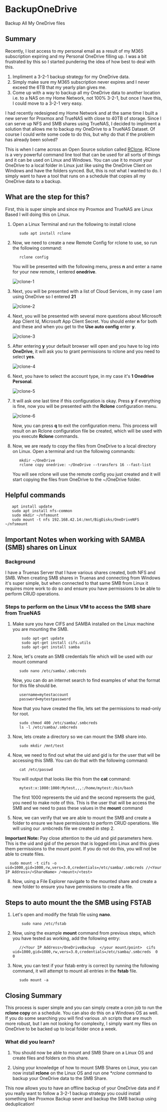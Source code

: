 # BackupOneDrive
Backup All My OneDrive files

## Summary
Recently, I lost access to my personal email as a result of my M365 subscription expiring and my Personal OneDrive filling up.  I was a bit frustrated by this so I started pundering the idea of how best to deal with this.  

   1. Impliment a 3-2-1 backup strategy for my OneDrive data.
   2. Simply make sure my M365 subscription never expires and I never exceed the 6TB that my yearly plan gives me.
   3. Come up with a way to backup all my OneDrive data to another location i.e. to a NAS on my Home Network, not 100% 3-2-1, but once I have this, I could move to a 3-2-1 very easy.

I had recently redesigned my Home Network and at the same time I built a new server for Proxmox and TrueNAS with close to 40TB of storage.  Since I can serve up NFS and SMB shares using TrueNAS, I decided to impliment a solution that allows me to backup my OneDrive to a TrueNAS Dataset.  Of course I could write some code to do this, but why do that if the problem has already been solved?    

This is when I came across an Open Source solution called [RClone](https://rclone.org/). RClone is a very powerful command line tool that can be used for all sorts of things and it can be used on Linux and Windows.  You can use it to mount your OneDrive to a local folder in Linux just like using the OneDrive Client on Windows and have the folders synced.  But, this is not what I wanted to do.  I simply want to have a tool that runs on a schedule that copies all my OneDrive data to a backup.

## What are the step for this?
First, this is super simple and since my Proxmox and TrueNAS are Linux Based I will doing this on Linux.

1. Open a Linux Terminal and run the following to install rclone

      ~~~
         sudo apt install rclone
      ~~~

2. Now, we need to create a new Remote Config for rclone to use, so run the following command:

     ~~~
        rclone config
     ~~~
     You will be presented with the following menu, press **n** and enter a name for your new remote, I entered **onedrive**.
     
     ![rclone-1](https://github.com/Rickcau/BackupOneDrive/assets/17052492/788a66f8-90d9-4f37-9a9f-ca6a3c1cbe13)

3. Next, you will be presented with a list of Cloud Services, in my case I am using OneDrive so I entered **21**
   
     ![rclone-2](https://github.com/Rickcau/BackupOneDrive/assets/17052492/92234242-fe73-44e4-a7ca-4aae52965bdd)

4. Next, you will be presented with several more questions about Microsoft App Client Id, Microsoft App Client Secret.  You should enter **n** for both and these and when you get to the **Use auto config** enter **y**.

   ![rclone-3](https://github.com/Rickcau/BackupOneDrive/assets/17052492/6e22663e-851c-49e2-b92a-f1afde9eacf2)

5. After entering **y** your default browser will open and you have to log into **OneDrive**, it will ask you to grant permissions to rclone and you need to select **yes**.

   ![rclone-4](https://github.com/Rickcau/BackupOneDrive/assets/17052492/ac9816a9-7ba6-4339-83af-f5094f98ee53)

6. Next, you have to select the account type, in my case it's **1 Onedrive Personal**.

   ![rclone-5](https://github.com/Rickcau/BackupOneDrive/assets/17052492/c1a89d8c-7fbf-4f5e-8045-f1d2f147e5d8)

7. It will ask one last time if this configuration is okay.  Press **y** if everything is fine, now you will be presented with the **Rclone** configuration menu.

   ![rclone-6](https://github.com/Rickcau/BackupOneDrive/assets/17052492/d805f0d7-d53f-4b5f-b688-91664deb803f)

   Now, you can press **q** to exit the configuration menu.  This process will result on an Rclone configuration file be created, which will be used with you execute **Rclone** commands.

8. Now, we are ready to copy the files from OneDrive to a local directory on Linux.  Open a terminal and run the following commands:

   ~~~
      mkdir ~/OneDrive
      rclone copy onedrive: ~/OneDrive --transfers 16 --fast-list
   ~~~

   You will see rclone will use the remote config you just created and it will start copying the files from OneDrive to the ~/OneDrive folder.

## Helpful commands
   
   ~~~
      apt install update
      sudo apt install nfs-common
      sudo mkdir ~/nfsmount
      sudo mount -t nfs 192.168.42.14:/mnt/BigDisks/OneDriveNFS ~/nfsmount 
   ~~~

## Important Notes when working with SAMBA (SMB) shares on Linux

### Background
I have a Truenas Server that I have various shares created, both NFS and SMB.  When creating SMB shares in Truenas and connecting from Windows it's super simple, but when connected to that same SMB from Linux it requires more work to do so and ensure you have permissions to be able to perform CRUD operations.

### Steps to perform on the Linux VM to access the SMB share from TrueNAS

1. Make sure you have CIFS and SAMBA installed on the Linux machine you are mounting the SMB.

   ~~~
       sudo apt-get update
       sudo apt-get install cifs.utils
       sudo apt-get install samba
   ~~~

2. Now, let's create an SMB credentials file which will be used with our mount command

   ~~~
      sudo nano /etc/samba/.smbcreds
   ~~~

   Now, you can do an internet search to find examples of what the format for this file should be. 

   ~~~
      username=mytestaccount
      password=mytestpassword
   ~~~

   Now that you have created the file, lets set the permissions to read-only for root.

   ~~~
      sudo chmod 400 /etc/samba/.smbcreds
      ls -l /etc/samba/.smbcreds
   ~~~

4. Now, lets create a directory so we can mount the SMB share into.

   ~~~
      sudo mkdir /mnt/test
   ~~~

5. Now, we need to find out what the uid and gid is for the user that will be accessing this SMB.  You can do that with the following command:

   ~~~
      cat /etc/passwd
   ~~~

   You will output that looks like this from the **cat** command:

   ~~~
      mytest:x:1000:1000:Mytest,,,:/home/mytest:/bin/bash
   ~~~

   The first 1000 represents the uid and the second represents the guid, you need to make note of this.  This is the user that will be access the SMB and we need to pass these values in the **mount** command
   

7. Now, we can verify that we are able to mount the SMB and create a folder to ensure we have permissions to perform CRUD operations.  We will using our .smbcreds file we created in step 2.  

**Important Note:** Pay close attention to the uid and gid parameters here.  This is the uid and gid of the person that is logged into Linux and this gives them permissions to the mount point.  If you do not do this, you will not be able to create files.
   
   ~~~
     sudo mount -t cifs -o uid=1000,gid=1000,rw,vers=3.0,credentials=/etc/samba/.smbcreds //<Your IP Address>/<ShareName> /<mount>/<test>
   ~~~

8. Now, using a File Explorer navigate to the mounted share and create a new folder to ensure you have permissions to create a file.

## Steps to **auto mount** the the SMB using FSTAB

1. Let's open and modify the fstab file using **nano**.

   ~~~
       sudo nano /etc/fstab
   ~~~

2. Now, using the example **mount** command from previous steps, which you have tested as working, add the following entry:

   ~~~
      //<Your IP Address>/OneDriveBackup  </your mount/point>  cifs  uid=1000,gid=1000,rw,vers=3.0,credentials=/etc/samba/.smbcreds  0  0
   ~~~

3. Now, you can test if your fstab entry is correct by running the following command, it will attempt to mount all entries in the **fstab** file.

   ~~~
      sudo mount -a
   ~~~

## Closing Summary
This process is super simple and you can simply create a cron job to run the **rclone copy** on a schedule.  You can also do this on a Windows OS as well.  If you do some searching you will find various .sh scripts that are much more robust, but I am not looking for complexity, I simply want my files on OneDrive to be backed up to local folder once a week.  

### What did you learn?

1. You should now be able to mount and SMB Share on a Linux OS and create files and folders on this share.

2. Using your knowledge of how to mount SMB Shares on Linux, you can now install **rclone** on the Linux OS and run one **rclone* command to backup your OneDrive data to the SMB Share.

This now allows you to have an offline backup of your OneDrive data and if you really want to follow a 3-2-1 backup strategy you could install something like Proxmox Backup sever and backup the SMB backup using deduplication!

